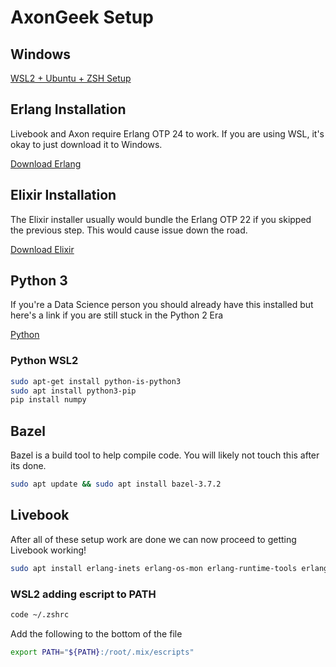 # AxonGeek Setup

## Windows 

<a href="windows.md">WSL2 + Ubuntu + ZSH Setup</a>

## Erlang Installation 

Livebook and Axon require Erlang OTP 24 to work. If you are using WSL, it's okay to just download it to Windows. 

<a href="https://www.erlang.org/downloads">Download Erlang</a>

## Elixir Installation

The Elixir installer usually would bundle the Erlang OTP 22 if you skipped the previous step. This would cause issue down the road. 

<a href="https://elixir-lang.org/install.html">Download Elixir</a>

## Python 3 

If you're a Data Science person you should already have this installed but here's a link if you are still stuck in the Python 2 Era

<a href="https://www.python.org/downloads/">Python</a>

### Python WSL2 

```bash
sudo apt-get install python-is-python3
sudo apt install python3-pip
pip install numpy
```

## Bazel

Bazel is a build tool to help compile code. You will likely not touch this after its done.

```bash
sudo apt update && sudo apt install bazel-3.7.2
```

## Livebook

After all of these setup work are done we can now proceed to getting Livebook working!

```bash
sudo apt install erlang-inets erlang-os-mon erlang-runtime-tools erlang-ssl
```

### WSL2 adding escript to PATH

```bash
code ~/.zshrc
```

Add the following to the bottom of the file

```bash
export PATH="${PATH}:/root/.mix/escripts"
```
